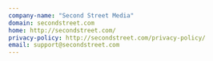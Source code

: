 ```yaml
---
company-name: "Second Street Media"
domain: secondstreet.com
home: http://secondstreet.com/
privacy-policy: http://secondstreet.com/privacy-policy/
email: support@secondstreet.com
---
```




